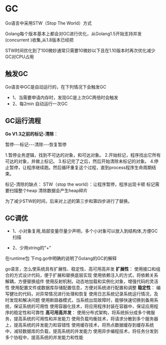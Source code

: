 # GC

Go语言中采用STW（Stop The World）方式

Golang每个版本基本上都会对GC进行优化，从Golang1.5开始支持并发(concurrent )收集,从1.8版本已经把

STW时间优化到了100微妙通常只需要10微妙以下且在1.10版本时再次优化减少GC对CPU占用

## 触发GC

Go语言中GC是自动运行的，在下列情况下会触发GC

- 1、当需要申请内存时，发现GC是上次GC两倍时会触发
- 2、每2min 自动运行一次GC

## GC运行流程

**Go V1.3之前的标记-清除**：

暂停---标记---清除---恢复暂停

1.暂停业务逻辑，找到不可达的对象，和可达对象。
2.开始标记，程序找出它所有可达的对象，并做上标记。
3.标记完了之后，然后开始清除未标记的对象。
4.停止暂停，让程序继续跑。然后循环重复这个过程，直到process程序生命周期结束。

标记-清除的缺点：
STW（stop the world）：让程序暂停，程序出现卡顿
标记需要扫描整个heap
清除数据会产生heap碎片

为了减少STW的时间，后来对上述的第三步和第四步进行了替换。

## GC调优

- 1、小对象复用,局部变量尽量少声明，多个小对象可以放入到结构体,方便GC扫描

- 2、少用string的"+"

在runtime包 下mg.go中明确的说明了Golang的GC的解释

go语言，怎么使系统具有扩展性、稳定性、高可用高并发
**扩展性**：
	使用接口和组合的方式设计代码，便于扩展和替换底层实现
	使用依赖注入的方式，将依赖关系解耦，方便替换组件
	使用反射机制，动态地加载和实例化对象，增强代码的灵活性
	使用配置文件或数据库存储配置信息，方便对系统进行配置和调整
**稳定性**：
	编写健壮的代码，对异常情况进行处理和恢复
	使用日志系统记录系统运行情况，及时发现和解决问题
	使用断路器模式，当系统出现故障时，能够快速切换到备用系统，保证系统的可用性
	使用容器化技术，将应用程序封装在容器中，保证应用程序的稳定性和可靠性
**高可用高并发**：
	使用分布式架构，将系统拆分成多个微服务，提高系统的可用性和并发能力
	使用负载均衡技术，将请求分散到多个服务器上，提高系统的并发能力和容错性
	使用缓存技术，将热点数据缓存到缓存系统中，减轻数据库的负载，提高系统的并发能力
	使用异步编程技术，将任务分发到多个协程中，提高系统的并发能力和性能

